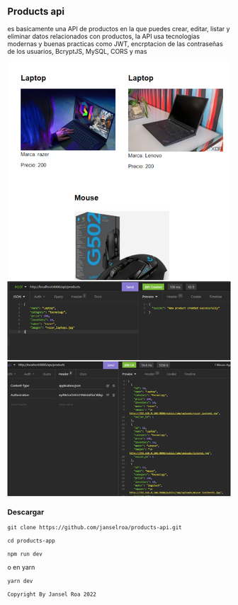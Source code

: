## Products api
es basicamente una API de productos en la que puedes crear, editar, listar y eliminar datos relacionados con productos, la API usa tecnologias modernas y buenas practicas como JWT, encrptacion de las contraseñas de los usuarios, BcryptJS, MySQL, CORS y mas

<img src="./previw1.PNG">
<img src="./previw2.PNG">
<img src="./previw3.PNG">

### Descargar
```
git clone https://github.com/janselroa/products-api.git
```
```
cd products-app
```
```
npm run dev
```
o en yarn 
```
yarn dev
```
```
Copyright By Jansel Roa 2022
```
